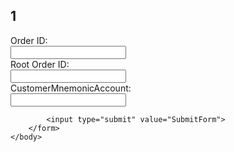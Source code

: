 <!DOCTYPE html>
## 1
<html>
    <head>
        <title>Basic Web Page</title>
		<script src="https://ajax.googleapis.com/ajax/libs/jquery/3.5.1/jquery.min.js"></script>
    </head>
    <body>
		<form action="http://localhost:5000/api/v1/resources/books/all" method="post">
			<label for="orderid">Order ID: </label><br>
			<input type="text" id="orderid" name="orderid"><br>
			<label for="rootorderid">Root Order ID: </label><br>
			<input type="text" id="rootorderid" name="rootorderid"><br>
			<label for="custmnemonicaccount">CustomerMnemonicAccount: </label><br>
			<input type="text" id="custmnemonicaccount" name="custmnemonicaccount"><br>
			
			<input type="submit" value="SubmitForm">
		</form>
	</body>
